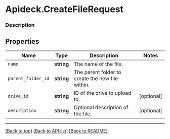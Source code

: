 # Apideck.CreateFileRequest

### Description

## Properties
Name | Type | Description | Notes
------------ | ------------- | ------------- | -------------
`name` | **string** | The name of the file. | 
`parent_folder_id` | **string** | The parent folder to create the new file within. | 
`drive_id` | **string** | ID of the drive to upload to. | [optional] 
`description` | **string** | Optional description of the file. | [optional] 





---

[[Back to top]](#) [[Back to API list]](../../../../README.md#documentation-for-api-endpoints) [[Back to README]](../../../../README.md)



